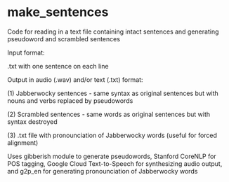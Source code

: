# make_sentences

Code for reading in a text file containing intact sentences and generating pseudoword and scrambled sentences 

Input format:

.txt with one sentence on each line

Output in audio (.wav) and/or text (.txt) format:

(1) Jabberwocky sentences - same syntax as original sentences but with nouns and verbs replaced by pseudowords

(2) Scrambled sentences - same words as original sentences but with syntax destroyed

(3) .txt file with pronounciation of Jabberwocky words (useful for forced alignment)


Uses gibberish module to generate pseudowords, Stanford CoreNLP for POS tagging, Google Cloud Text-to-Speech for synthesizing audio output, and g2p_en for generating pronounciation of Jabberwocky words
